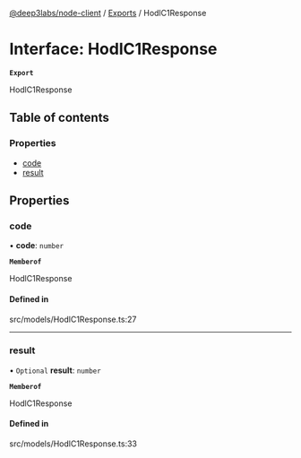 [@deep3labs/node-client](../README.md) / [Exports](../modules.md) / HodlC1Response

# Interface: HodlC1Response

**`Export`**

HodlC1Response

## Table of contents

### Properties

- [code](HodlC1Response.md#code)
- [result](HodlC1Response.md#result)

## Properties

### code

• **code**: `number`

**`Memberof`**

HodlC1Response

#### Defined in

src/models/HodlC1Response.ts:27

___

### result

• `Optional` **result**: `number`

**`Memberof`**

HodlC1Response

#### Defined in

src/models/HodlC1Response.ts:33
